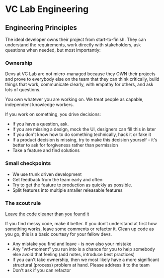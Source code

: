 # VC Lab Engineering
## Engineering Principles

The ideal developer owns their project from start-to-finish. They can understand the requirements, work directly with stakeholders, ask questions when needed, but most importantly: 

### Ownership

Devs at VC Lab are not micro-managed because they OWN their projects and prove to everybody else on the team that they can think critically, build things that work, communicate clearly, with empathy for others, and ask lots of questions. 

You own whatever you are working on. We treat people as capable, independent knowledge workers.

If you work on something, you drive decisions:
- If you have a question, ask.
- If you are missing a design, mock the UI, designers can fill this in later
- If you don't know how to do something technically, hack it or fake it
- If a product decision is missing, try to make this decision yourself - it's better to ask for forgiveness rather than permission
- Take a feature and find solutions

### Small checkpoints

- We use trunk driven development
- Get feedback from the team early and often
- Try to get the feature to production as quickly as possible.
- Split features into multiple smaller releasable features

### The scout rule

[Leave the code cleaner than you found it](http://wiki.c2.com/?BoyScoutRule)

If you find messy code, make it better. If you don’t understand at first how something works, leave some comments or refactor it. Clean up code as you go, this is a basic courtesy for your fellow devs.

- Any mistake you find and leave - is now also your mistake
- Any "wtf-moment" you run into is a chance for you to help somebody else avoid that feeling (add notes, introduce best practices)
- If you can't take ownership, then we most likely have a more significant structural (process) problem at hand. Please address it to the team
- Don't ask if you can refactor

